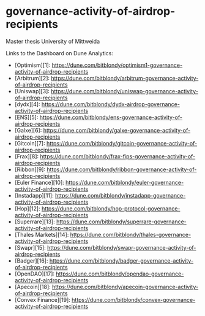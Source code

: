 # governance-activity-of-airdrop-recipients
Master thesis University of Mittweida

Links to the Dashboard on Dune Analytics:
- [Optimism][1]: https://dune.com/bitblondy/optimism1-governance-activity-of-airdrop-recipients
- [Arbitrum][2]: https://dune.com/bitblondy/arbitrum-governance-activity-of-airdrop-recipients
- [Uniswap][3]: https://dune.com/bitblondy/uniswap-governance-activity-of-airdrop-recipients
- [dydx][4]: https://dune.com/bitblondy/dydx-airdrop-governance-activity-of-airdrop-recipients
- [ENS][5]: https://dune.com/bitblondy/ens-governance-activity-of-airdrop-recipients
- [Galxe][6]: https://dune.com/bitblondy/galxe-governance-activity-of-airdrop-recipients
- [Gitcoin][7]: https://dune.com/bitblondy/gitcoin-governance-activity-of-airdrop-recipients
- [Frax][8]: https://dune.com/bitblondy/frax-fips-governance-activity-of-airdrop-recipients
- [Ribbon][9]: https://dune.com/bitblondy/ribbon-governance-activity-of-airdrop-recipients
- [Euler Finance][10]: https://dune.com/bitblondy/euler-governance-activity-of-airdrop-recipients
- [Instadapp][11]: https://dune.com/bitblondy/instadapp-governance-activity-of-airdrop-recipients
- [Hop][12]: https://dune.com/bitblondy/hop-protocol-governance-activity-of-airdrop-recipients
- [Superrare][13]: https://dune.com/bitblondy/superrare-governance-activity-of-airdrop-recipients
- [Thales Markets][14]: https://dune.com/bitblondy/thales-governance-activity-of-airdrop-recipients
- [Swapr][15]: https://dune.com/bitblondy/swapr-governance-activity-of-airdrop-recipients
- [Badger][16]: https://dune.com/bitblondy/badger-governance-activity-of-airdrop-recipients
- [OpenDAO][17]: https://dune.com/bitblondy/opendao-governance-activity-of-airdrop-recipients
- [Apecoin][18]: https://dune.com/bitblondy/apecoin-governance-activity-of-airdrop-recipients
- [Convex Finance][19]: https://dune.com/bitblondy/convex-governance-activity-of-airdrop-recipients


